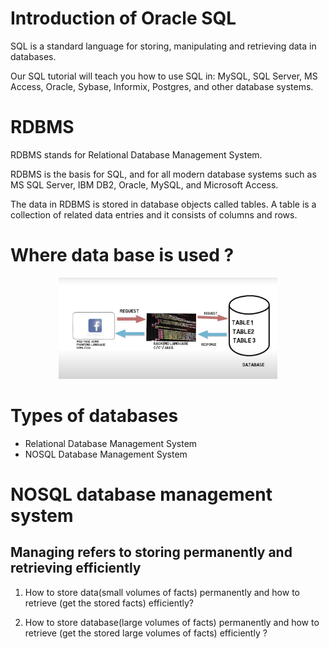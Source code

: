 # Introduction of Oracle SQL

SQL is a standard language for storing, manipulating and retrieving data in databases.

Our SQL tutorial will teach you how to use SQL in: MySQL, SQL Server, MS Access, Oracle, Sybase, Informix, Postgres, and other database systems.

# RDBMS

RDBMS stands for Relational Database Management System.

RDBMS is the basis for SQL, and for all modern database systems such as MS SQL Server, IBM DB2, Oracle, MySQL, and Microsoft Access.

The data in RDBMS is stored in database objects called tables. A table is a collection of related data entries and it consists of columns and rows.


# Where data base is used ?

<p align="center">
  <img src="./Images/where_database_is_used.png" width="350" alt="accessibility text">
</p>

# Types of databases
- Relational Database Management System
- NOSQL Database Management System

# NOSQL database management system






## Managing refers to storing permanently and retrieving efficiently
1. How to store data(small volumes of facts) permanently and how to retrieve (get the stored facts) efficiently?

2. How to store database(large volumes of facts) permanently and how to retrieve (get the stored large volumes of facts) efficiently ?